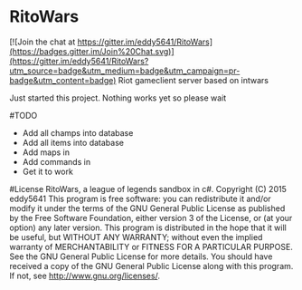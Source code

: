 # RitoWars

[![Join the chat at https://gitter.im/eddy5641/RitoWars](https://badges.gitter.im/Join%20Chat.svg)](https://gitter.im/eddy5641/RitoWars?utm_source=badge&utm_medium=badge&utm_campaign=pr-badge&utm_content=badge)
Riot gameclient server based on intwars

Just started this project. Nothing works yet so please wait

#TODO
 * Add all champs into database
 * Add all items into database
 * Add maps in
 * Add commands in
 * Get it to work

#License 
RitoWars, a league of legends sandbox in c#.
Copyright (C) 2015 eddy5641 This program is free software: you can redistribute it and/or modify it under the terms of the GNU General Public License as published by the Free Software Foundation, either version 3 of the License, or (at your option) any later version. This program is distributed in the hope that it will be useful, but WITHOUT ANY WARRANTY; without even the implied warranty of MERCHANTABILITY or FITNESS FOR A PARTICULAR PURPOSE. See the GNU General Public License for more details. You should have received a copy of the GNU General Public License along with this program. If not, see <http://www.gnu.org/licenses/>. 
